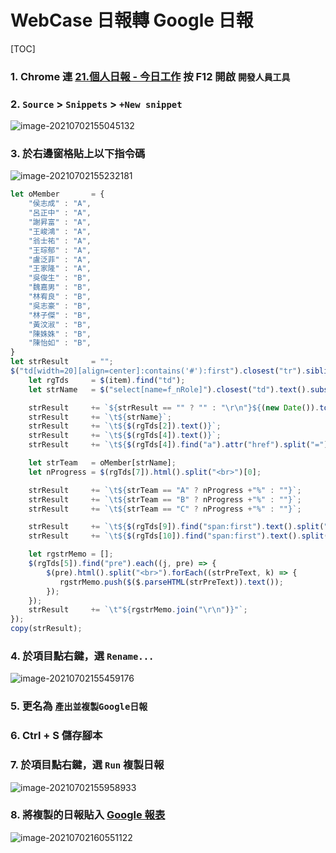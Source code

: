# WebCase 日報轉 Google 日報

[TOC]

### 1. Chrome 連 [21.個人日報 - 今日工作](http://www.webcase.web/board/Board21.aspx) 按 F12 開啟 ```開發人員工具```



### 2. ```Source``` > ```Snippets``` > ```+New snippet```

![image-20210702155045132](http://igscloud2/index.php/s/s8TFwgttzPLrSi7/preview)



### 3. 於右邊窗格貼上以下指令碼

![image-20210702155232181](http://igscloud2/index.php/s/mKk6AAwpRGPZ2KP/preview)

```javascript
let oMember       = {
    "侯志成" : "A",
    "呂正中" : "A",
    "謝昇富" : "A",
    "王峻鴻" : "A",
    "翁士祐" : "A",
    "王琮郁" : "A",
    "盧泛菲" : "A",
    "王家隆" : "A",
    "吳俊生" : "B",
    "魏嘉男" : "B",
    "林宥良" : "B",
    "吳志豪" : "B",
    "林子傑" : "B",
    "黃汶淑" : "B",
    "陳姝姝" : "B",
    "陳怡如" : "B",
}
let strResult     = "";
$("td[width=20][align=center]:contains('#'):first").closest("tr").siblings().each((i, item) => {
    let rgTds     = $(item).find("td");
    let strName   = $("select[name=f_nRole]").closest("td").text().substr(6, 3);

    strResult     += `${strResult == "" ? "" : "\r\n"}${(new Date()).toLocaleDateString()}`;
    strResult     += `\t${strName}`;
    strResult     += `\t${$(rgTds[2]).text()}`;
    strResult     += `\t${$(rgTds[4]).text()}`;
    strResult     += `\t${$(rgTds[4]).find("a").attr("href").split("=")[1]}`;

    let strTeam   = oMember[strName];
    let nProgress = $(rgTds[7]).html().split("<br>")[0];

    strResult     += `\t${strTeam == "A" ? nProgress +"%" : ""}`;
    strResult     += `\t${strTeam == "B" ? nProgress +"%" : ""}`;
    strResult     += `\t${strTeam == "C" ? nProgress +"%" : ""}`;

    strResult     += `\t${$(rgTds[9]).find("span:first").text().split(" ")[0]}`;
    strResult     += `\t${$(rgTds[10]).find("span:first").text().split(" ")[0]}`;

    let rgstrMemo = [];
    $(rgTds[5]).find("pre").each((j, pre) => {
        $(pre).html().split("<br>").forEach((strPreText, k) => {
           rgstrMemo.push($($.parseHTML(strPreText)).text());
        });
    });
    strResult     += `\t"${rgstrMemo.join("\r\n")}"`;
});
copy(strResult);
```



### 4. 於項目點右鍵，選 ```Rename...```

![image-20210702155459176](http://igscloud2/index.php/s/MPrWM33ptXagjym/preview)



### 5. 更名為 ```產出並複製Google日報```



### 6. Ctrl + S 儲存腳本



### 7. 於項目點右鍵，選 ```Run``` 複製日報

![image-20210702155958933](http://igscloud2/index.php/s/fHY9HWQ74wq4MCp/preview)



### 8. 將複製的日報貼入 [Google 報表](https://docs.google.com/spreadsheets/d/1mRGcE5rfytXucbrufbUu4Ela8qOAa41NnnFY7HHj0-Q/edit#gid=0)

![image-20210702160551122](http://igscloud2/index.php/s/63D2tzXfBkdBc96/preview)